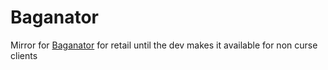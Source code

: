 # Baganator
Mirror for [Baganator](https://www.curseforge.com/wow/addons/baganator) for retail until the dev makes it available for non curse clients
